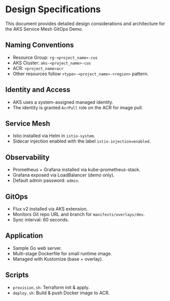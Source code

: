 # Design Specifications

This document provides detailed design considerations and architecture for the AKS Service Mesh GitOps Demo.

## Naming Conventions

- Resource Group: `rg-<project_name>-cus`
- AKS Cluster: `aks-<project_name>-cus`
- ACR: `<project_name>acr`
- Other resources follow `<type>-<project_name>-<region>` pattern.

## Identity and Access

- AKS uses a system-assigned managed identity.
- The identity is granted `AcrPull` role on the ACR for image pull.

## Service Mesh

- Istio installed via Helm in `istio-system`.
- Sidecar injection enabled with the label `istio-injection=enabled`.

## Observability

- Prometheus + Grafana installed via kube-prometheus-stack.
- Grafana exposed via LoadBalancer (demo only).
- Default admin password: `admin`.

## GitOps

- Flux v2 installed via AKS extension.
- Monitors Git repo URL and branch for `manifests/overlays/dev`.
- Sync interval: 60 seconds.

## Application

- Sample Go web server.
- Multi-stage Dockerfile for small runtime image.
- Managed with Kustomize (base + overlay).

## Scripts

- `provision.sh`: Terraform init & apply.
- `deploy.sh`: Build & push Docker image to ACR.
